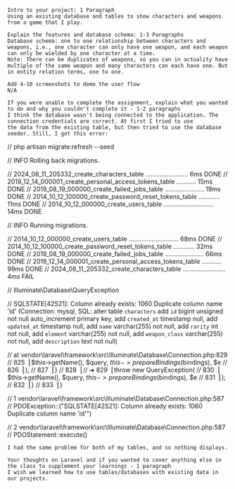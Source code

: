     Intro to your project: 1 Paragraph
    Using an existing database and tables to show characters and weapons from a game that I play.
    
    Explain the features and database schema: 1-3 Paragraphs
    Database schema: one to one relationship between characters and weapons, i.e., one character can only have one weapon, and each weapon can only be wielded by one character at a time. 
    Note: There can be duplicates of weapons, so you can in actuality have multiple of the same weapon and many characters can each have one. But in entity relation terms, one to one.
    
    Add 4-10 screenshots to demo the user flow
    N/A
    
    If you were unable to complete the assignment, explain what you wanted to do and why you couldn't complete it - 1-2 paragraphs
    I think the database wasn't being connected to the application. The connection credentials are correct. At first I tried to use
    the data from the existing table, but then tried to use the database seeder. Still, I got this error:
// php artisan migrate:refresh --seed

//    INFO  Rolling back migrations.

//   2024_08_11_205332_create_characters_table ........................ 6ms DONE
//   2019_12_14_000001_create_personal_access_tokens_table ........... 15ms DONE
//   2019_08_19_000000_create_failed_jobs_table ...................... 19ms DONE
//   2014_10_12_100000_create_password_reset_tokens_table ............ 11ms DONE
//   2014_10_12_000000_create_users_table ............................ 14ms DONE


//    INFO  Running migrations.

//   2014_10_12_000000_create_users_table ............................ 68ms DONE
//   2014_10_12_100000_create_password_reset_tokens_table ............ 32ms DONE
//   2019_08_19_000000_create_failed_jobs_table ...................... 66ms DONE
//   2019_12_14_000001_create_personal_access_tokens_table ........... 99ms DONE
//   2024_08_11_205332_create_characters_table ........................ 4ms FAIL

//    Illuminate\Database\QueryException

//   SQLSTATE[42S21]: Column already exists: 1060 Duplicate column name 'id' (Connection: mysql, SQL: alter table `characters` add `id` bigint unsigned not null auto_increment primary key, add `created_at` timestamp null, add `updated_at` timestamp null, add `name` varchar(255) not null, add `rarity` int not null, add `element` varchar(255) not null, add `weapon_class` varchar(255) not null, add `description` text not null)

//   at vendor\laravel\framework\src\Illuminate\Database\Connection.php:829
//     825▕                     $this->getName(), $query, $this->prepareBindings($bindings), $e
//     826▕                 );
//     827▕             }
//     828▕
//   ➜ 829▕             throw new QueryException(
//     830▕                 $this->getName(), $query, $this->prepareBindings($bindings), $e
//     831▕             );
//     832▕         }
//     833▕     }

//   1   vendor\laravel\framework\src\Illuminate\Database\Connection.php:587
//       PDOException::("SQLSTATE[42S21]: Column already exists: 1060 Duplicate column name 'id'")

//   2   vendor\laravel\framework\src\Illuminate\Database\Connection.php:587
//       PDOStatement::execute()
    
    I had the same problem for both of my tables, and so nothing displays.
    
    Your thoughts on Laravel and if you wanted to cover anything else in the class to supplement your learnings - 1 paragraph
    I wish we learned how to use tables/databases with existing data in our projects.
    
